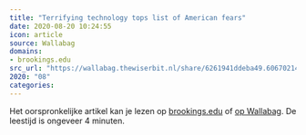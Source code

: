 ```yaml
---
title: "Terrifying technology tops list of American fears"
date: 2020-08-20 10:24:55
icon: article
source: Wallabag
domains:
- brookings.edu
src_url: "https://wallabag.thewiserbit.nl/share/6261941ddeba49.60670214"
2020: "08"
categories:
---
```

Het oorspronkelijke artikel kan je lezen op [brookings.edu](https://www.brookings.edu/blog/techtank/2015/10/30/terrifying-technology-tops-list-of-american-fears/) of [op Wallabag](https://wallabag.thewiserbit.nl/share/6261941ddeba49.60670214). De leestijd is ongeveer 4 minuten.